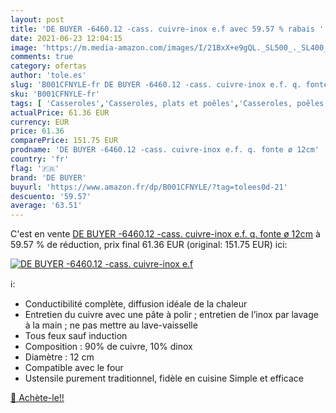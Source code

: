 ```yaml
---
layout: post
title: 'DE BUYER -6460.12 -cass. cuivre-inox e.f avec 59.57 % rabais '
date: 2021-06-23 12:04:15
image: 'https://m.media-amazon.com/images/I/21BxX+e9gQL._SL500_._SL400_.jpg'
comments: true
category: ofertas
author: 'tole.es'
slug: 'B001CFNYLE-fr DE BUYER -6460.12 -cass. cuivre-inox e.f. q. fonte ø 12cm'
sku: 'B001CFNYLE-fr'
tags: [ 'Casseroles','Casseroles, plats et poêles','Casseroles, poêles et faitouts','Cuisine et Maison','de buyer', ]
actualPrice: 61.36 EUR
currency: EUR
price: 61.36
comparePrice: 151.75 EUR
prodname: 'DE BUYER -6460.12 -cass. cuivre-inox e.f. q. fonte ø 12cm'
country: 'fr'
flag: '🇫🇷'
brand: 'DE BUYER'
buyurl: 'https://www.amazon.fr/dp/B001CFNYLE/?tag=tolees0d-21'
descuento: '59.57'
average: '63.51'
---
```


C'est en vente [DE BUYER -6460.12 -cass. cuivre-inox e.f. q. fonte ø 12cm](https://www.amazon.fr/dp/B001CFNYLE/?tag=tolees0d-21)  à  59.57 % de réduction, prix final  61.36 EUR (original: 151.75 EUR) ici:

[![DE BUYER -6460.12 -cass. cuivre-inox e.f](https://m.media-amazon.com/images/I/21BxX+e9gQL._SL500_._SL400_.jpg)](https://www.amazon.fr/dp/B001CFNYLE/?tag=tolees0d-21)

ℹ️:

- Conductibilité complète, diffusion idéale de la chaleur
- Entretien du cuivre avec une pâte à polir ; entretien de l’inox par lavage à la main ; ne pas mettre au lave-vaisselle
- Tous feux sauf induction
- Composition : 90% de cuivre, 10% dinox
- Diamètre : 12 cm
- Compatible avec le four
- Ustensile purement traditionnel, fidèle en cuisine Simple et efficace

[🛒 Achète-le!!](https://www.amazon.fr/dp/B001CFNYLE/?tag=tolees0d-21)
